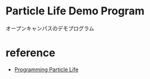# Particle Life Demo Program
オープンキャンパスのデモプログラム

# reference 
- [Programming Particle Life](https://www.youtube.com/watch?v=xiUpAeos168)